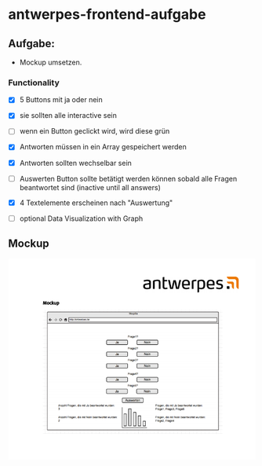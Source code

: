 # antwerpes-frontend-aufgabe

## Aufgabe: 

 - Mockup umsetzen.
 ### Functionality 
  - [X] 5 Buttons mit ja oder nein 
  - [X] sie sollten alle interactive sein 
  - [ ] wenn ein Button geclickt wird, wird diese grün
  - [X] Antworten müssen in ein Array gespeichert werden
  - [X] Antworten sollten wechselbar sein
  - [ ] Auswerten Button sollte betätigt werden können sobald alle Fragen beantwortet sind (inactive until all answers)
  - [X] 4 Textelemente erscheinen nach "Auswertung"
  - [ ] optional Data Visualization with Graph
    

## Mockup

![](https://github.com/cd-Roid/antwerpes-frontend-aufgabe/blob/main/antwerpes-mockup.PNG?raw=true)
